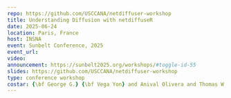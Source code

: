 ```yaml
---
repo: https://github.com/USCCANA/netdiffuser-workshop
title: Understanding Diffusion with netdiffuseR
date: 2025-06-24
location: Paris, France
host: INSNA
event: Sunbelt Conference, 2025
event_url: 
video: 
announcement: https://sunbelt2025.org/workshops/#toggle-id-55
slides: https://github.com/USCCANA/netdiffuser-workshop
type: conference workshop
costar: {\bf George G.} {\bf Vega Yon} and Anival Olivera and Thomas W. Valente
---
```


